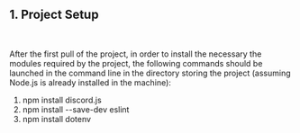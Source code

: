 ## 1. Project Setup ##
</br>

<p>After the first pull of the project, in order to install the necessary the modules required by the project, the following commands should be launched in the command line in the directory storing the project (assuming Node.js is already installed in the machine):</p>
<ol>
    <li>npm install discord.js</li>
    <li>npm install --save-dev eslint</li>
    <li>npm install dotenv </li>
</ol>